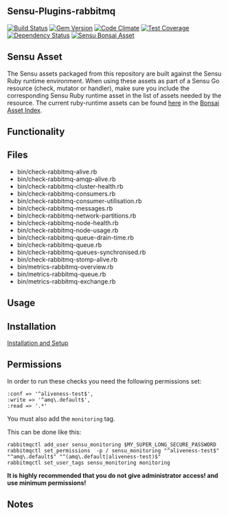 ## Sensu-Plugins-rabbitmq

[![Build Status](https://travis-ci.org/sensu-plugins/sensu-plugins-rabbitmq.svg?branch=master)](https://travis-ci.org/sensu-plugins/sensu-plugins-rabbitmq)
[![Gem Version](https://badge.fury.io/rb/sensu-plugins-rabbitmq.svg)](http://badge.fury.io/rb/sensu-plugins-rabbitmq)
[![Code Climate](https://codeclimate.com/github/sensu-plugins/sensu-plugins-rabbitmq/badges/gpa.svg)](https://codeclimate.com/github/sensu-plugins/sensu-plugins-rabbitmq)
[![Test Coverage](https://codeclimate.com/github/sensu-plugins/sensu-plugins-rabbitmq/badges/coverage.svg)](https://codeclimate.com/github/sensu-plugins/sensu-plugins-rabbitmq)
[![Dependency Status](https://gemnasium.com/sensu-plugins/sensu-plugins-rabbitmq.svg)](https://gemnasium.com/sensu-plugins/sensu-plugins-rabbitmq)
[![Sensu Bonsai Asset](https://img.shields.io/badge/Bonsai-Download%20Me-brightgreen.svg?colorB=89C967&logo=sensu)](https://bonsai.sensu.io/assets/sensu-plugins/sensu-plugins-rabbitmq)

## Sensu Asset
The Sensu assets packaged from this repository are built against the
Sensu Ruby runtime environment. When using these assets as part of a
Sensu Go resource (check, mutator or handler), make sure you include
the corresponding Sensu Ruby runtime asset in the list of assets
needed by the resource.  The current ruby-runtime assets can be found
[here](https://bonsai.sensu.io/assets/sensu/sensu-ruby-runtime) in the
[Bonsai Asset Index](bonsai.sensu.io).

## Functionality

## Files
 * bin/check-rabbitmq-alive.rb
 * bin/check-rabbitmq-amqp-alive.rb
 * bin/check-rabbitmq-cluster-health.rb
 * bin/check-rabbitmq-consumers.rb
 * bin/check-rabbitmq-consumer-utilisation.rb
 * bin/check-rabbitmq-messages.rb
 * bin/check-rabbitmq-network-partitions.rb
 * bin/check-rabbitmq-node-health.rb
 * bin/check-rabbitmq-node-usage.rb
 * bin/check-rabbitmq-queue-drain-time.rb
 * bin/check-rabbitmq-queue.rb
 * bin/check-rabbitmq-queues-synchronised.rb
 * bin/check-rabbitmq-stomp-alive.rb
 * bin/metrics-rabbitmq-overview.rb
 * bin/metrics-rabbitmq-queue.rb
 * bin/metrics-rabbitmq-exchange.rb

## Usage

## Installation

[Installation and Setup](http://sensu-plugins.io/docs/installation_instructions.html)

## Permissions

In order to run these checks you need the following permissions set:
```
:conf => '^aliveness-test$',
:write => '^amq\.default$',
:read => '.*'
```
You must also add the `monitoring` tag.

This can be done like this:
```
rabbitmqctl add_user sensu_monitoring $MY_SUPER_LONG_SECURE_PASSWORD
rabbitmqctl set_permissions  -p / sensu_monitoring "^aliveness-test$" "^amq\.default$" "^(amq\.default|aliveness-test)$"
rabbitmqctl set_user_tags sensu_monitoring monitoring
```

**It is highly recommended that you do not give administrator access! and use minimum permissions!**

## Notes
